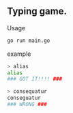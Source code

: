 ## Typing game.

Usage

```bash
go run main.go
```

example

```bash
> alias
alias
### GOT IT!!!! ###

> consequatur
conseguatur
### WRONG ###
```